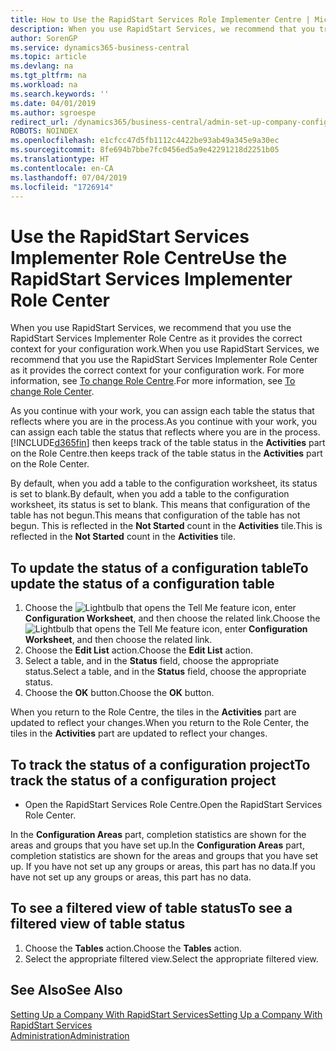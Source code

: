 ```yaml
---
title: How to Use the RapidStart Services Role Implementer Centre | Microsoft Docs
description: When you use RapidStart Services, we recommend that you track your work and use the RapidStart Services Implementer Role Centre as it provides the correct context for your configuration work.
author: SorenGP
ms.service: dynamics365-business-central
ms.topic: article
ms.devlang: na
ms.tgt_pltfrm: na
ms.workload: na
ms.search.keywords: ''
ms.date: 04/01/2019
ms.author: sgroespe
redirect_url: /dynamics365/business-central/admin-set-up-company-configuration
ROBOTS: NOINDEX
ms.openlocfilehash: e1cfcc47d5fb1112c4422be93ab49a345e9a30ec
ms.sourcegitcommit: 8fe694b7bbe7fc0456ed5a9e42291218d2251b05
ms.translationtype: HT
ms.contentlocale: en-CA
ms.lasthandoff: 07/04/2019
ms.locfileid: "1726914"
---
```

# <a name="use-the-rapidstart-services-implementer-role-center"></a><span data-ttu-id="b7b55-103">Use the RapidStart Services Implementer Role Centre</span><span class="sxs-lookup"><span data-stu-id="b7b55-103">Use the RapidStart Services Implementer Role Center</span></span>
<span data-ttu-id="b7b55-104">When you use RapidStart Services, we recommend that you use the RapidStart Services Implementer Role Centre as it provides the correct context for your configuration work.</span><span class="sxs-lookup"><span data-stu-id="b7b55-104">When you use RapidStart Services, we recommend that you use the RapidStart Services Implementer Role Center as it provides the correct context for your configuration work.</span></span> <span data-ttu-id="b7b55-105">For more information, see [To change Role Centre](ui-change-basic-settings.md#to-change-role-center).</span><span class="sxs-lookup"><span data-stu-id="b7b55-105">For more information, see [To change Role Center](ui-change-basic-settings.md#to-change-role-center).</span></span>

<span data-ttu-id="b7b55-106">As you continue with your work, you can assign each table the status that reflects where you are in the process.</span><span class="sxs-lookup"><span data-stu-id="b7b55-106">As you continue with your work, you can assign each table the status that reflects where you are in the process.</span></span> [!INCLUDE[d365fin](includes/d365fin_md.md)] <span data-ttu-id="b7b55-107">then keeps track of the table status in the **Activities** part on the Role Centre.</span><span class="sxs-lookup"><span data-stu-id="b7b55-107">then keeps track of the table status in the **Activities** part on the Role Center.</span></span>  

<span data-ttu-id="b7b55-108">By default, when you add a table to the configuration worksheet, its status is set to blank.</span><span class="sxs-lookup"><span data-stu-id="b7b55-108">By default, when you add a table to the configuration worksheet, its status is set to blank.</span></span> <span data-ttu-id="b7b55-109">This means that configuration of the table has not begun.</span><span class="sxs-lookup"><span data-stu-id="b7b55-109">This means that configuration of the table has not begun.</span></span> <span data-ttu-id="b7b55-110">This is reflected in the **Not Started** count in the **Activities** tile.</span><span class="sxs-lookup"><span data-stu-id="b7b55-110">This is reflected in the **Not Started** count in the **Activities** tile.</span></span>  

## <a name="to-update-the-status-of-a-configuration-table"></a><span data-ttu-id="b7b55-111">To update the status of a configuration table</span><span class="sxs-lookup"><span data-stu-id="b7b55-111">To update the status of a configuration table</span></span>  
1.  <span data-ttu-id="b7b55-112">Choose the ![Lightbulb that opens the Tell Me feature](media/ui-search/search_small.png "Tell me what you want to do") icon, enter **Configuration Worksheet**, and then choose the related link.</span><span class="sxs-lookup"><span data-stu-id="b7b55-112">Choose the ![Lightbulb that opens the Tell Me feature](media/ui-search/search_small.png "Tell me what you want to do") icon, enter **Configuration Worksheet**, and then choose the related link.</span></span>  
2.  <span data-ttu-id="b7b55-113">Choose the **Edit List** action.</span><span class="sxs-lookup"><span data-stu-id="b7b55-113">Choose the **Edit List** action.</span></span>  
3.  <span data-ttu-id="b7b55-114">Select a table, and in the **Status** field, choose the appropriate status.</span><span class="sxs-lookup"><span data-stu-id="b7b55-114">Select a table, and in the **Status** field, choose the appropriate status.</span></span>  
4.  <span data-ttu-id="b7b55-115">Choose the **OK** button.</span><span class="sxs-lookup"><span data-stu-id="b7b55-115">Choose the **OK** button.</span></span>  

<span data-ttu-id="b7b55-116">When you return to the Role Centre, the tiles in the **Activities** part are updated to reflect your changes.</span><span class="sxs-lookup"><span data-stu-id="b7b55-116">When you return to the Role Center, the tiles in the **Activities** part are updated to reflect your changes.</span></span>  

## <a name="to-track-the-status-of-a-configuration-project"></a><span data-ttu-id="b7b55-117">To track the status of a configuration project</span><span class="sxs-lookup"><span data-stu-id="b7b55-117">To track the status of a configuration project</span></span>  
- <span data-ttu-id="b7b55-118">Open the RapidStart Services Role Centre.</span><span class="sxs-lookup"><span data-stu-id="b7b55-118">Open the RapidStart Services Role Center.</span></span>  

<span data-ttu-id="b7b55-119">In the **Configuration Areas** part, completion statistics are shown for the areas and groups that you have set up.</span><span class="sxs-lookup"><span data-stu-id="b7b55-119">In the **Configuration Areas** part, completion statistics are shown for the areas and groups that you have set up.</span></span> <span data-ttu-id="b7b55-120">If you have not set up any groups or areas, this part has no data.</span><span class="sxs-lookup"><span data-stu-id="b7b55-120">If you have not set up any groups or areas, this part has no data.</span></span>  

## <a name="to-see-a-filtered-view-of-table-status"></a><span data-ttu-id="b7b55-121">To see a filtered view of table status</span><span class="sxs-lookup"><span data-stu-id="b7b55-121">To see a filtered view of table status</span></span>  
1. <span data-ttu-id="b7b55-122">Choose the **Tables** action.</span><span class="sxs-lookup"><span data-stu-id="b7b55-122">Choose the **Tables** action.</span></span>  
2. <span data-ttu-id="b7b55-123">Select the appropriate filtered view.</span><span class="sxs-lookup"><span data-stu-id="b7b55-123">Select the appropriate filtered view.</span></span>  

## <a name="see-also"></a><span data-ttu-id="b7b55-124">See Also</span><span class="sxs-lookup"><span data-stu-id="b7b55-124">See Also</span></span>  
[<span data-ttu-id="b7b55-125">Setting Up a Company With RapidStart Services</span><span class="sxs-lookup"><span data-stu-id="b7b55-125">Setting Up a Company With RapidStart Services</span></span>](admin-set-up-a-company-with-rapidstart.md)  
[<span data-ttu-id="b7b55-126">Administration</span><span class="sxs-lookup"><span data-stu-id="b7b55-126">Administration</span></span>](admin-setup-and-administration.md)
